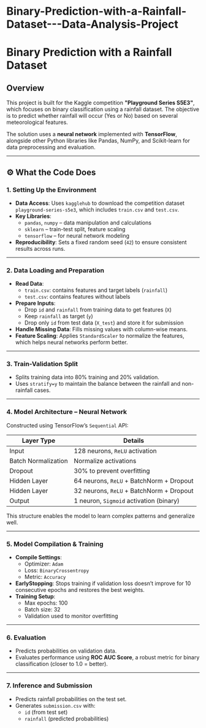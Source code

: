 # Binary-Prediction-with-a-Rainfall-Dataset---Data-Analysis-Project

# Binary Prediction with a Rainfall Dataset

## Overview
This project is built for the Kaggle competition **"Playground Series S5E3"**, which focuses on binary classification using a rainfall dataset. The objective is to predict whether rainfall will occur (Yes or No) based on several meteorological features.

The solution uses a **neural network** implemented with **TensorFlow**, alongside other Python libraries like Pandas, NumPy, and Scikit-learn for data preprocessing and evaluation.

---

## ⚙️ What the Code Does

### 1. Setting Up the Environment
- **Data Access**: Uses `kagglehub` to download the competition dataset `playground-series-s5e3`, which includes `train.csv` and `test.csv`.
- **Key Libraries**:
  - `pandas`, `numpy` – data manipulation and calculations
  - `sklearn` – train-test split, feature scaling
  - `tensorflow` – for neural network modeling
- **Reproducibility**: Sets a fixed random seed (`42`) to ensure consistent results across runs.

---

### 2. Data Loading and Preparation
- **Read Data**:
  - `train.csv`: contains features and target labels (`rainfall`)
  - `test.csv`: contains features without labels
- **Prepare Inputs**:
  - Drop `id` and `rainfall` from training data to get features (`X`)
  - Keep `rainfall` as target (`y`)
  - Drop only `id` from test data (`X_test`) and store it for submission
- **Handle Missing Data**: Fills missing values with column-wise means.
- **Feature Scaling**: Applies `StandardScaler` to normalize the features, which helps neural networks perform better.

---

### 3. Train-Validation Split
- Splits training data into 80% training and 20% validation.
- Uses `stratify=y` to maintain the balance between the rainfall and non-rainfall cases.

---

### 4. Model Architecture – Neural Network
Constructed using TensorFlow’s `Sequential` API:

| Layer Type         | Details                                  |
|--------------------|-------------------------------------------|
| Input              | 128 neurons, `ReLU` activation            |
| Batch Normalization| Normalize activations                     |
| Dropout            | 30% to prevent overfitting                |
| Hidden Layer       | 64 neurons, `ReLU` + BatchNorm + Dropout  |
| Hidden Layer       | 32 neurons, `ReLU` + BatchNorm + Dropout  |
| Output             | 1 neuron, `Sigmoid` activation (binary)   |

This structure enables the model to learn complex patterns and generalize well.

---

### 5. Model Compilation & Training
- **Compile Settings**:
  - Optimizer: `Adam`
  - Loss: `BinaryCrossentropy`
  - Metric: `Accuracy`
- **EarlyStopping**: Stops training if validation loss doesn’t improve for 10 consecutive epochs and restores the best weights.
- **Training Setup**:
  - Max epochs: 100
  - Batch size: 32
  - Validation used to monitor overfitting

---

### 6. Evaluation
- Predicts probabilities on validation data.
- Evaluates performance using **ROC AUC Score**, a robust metric for binary classification (closer to 1.0 = better).

---

### 7. Inference and Submission
- Predicts rainfall probabilities on the test set.
- Generates `submission.csv` with:
  - `id` (from test set)
  - `rainfall` (predicted probabilities)

